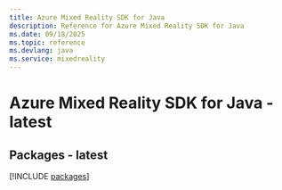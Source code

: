 ```yaml
---
title: Azure Mixed Reality SDK for Java
description: Reference for Azure Mixed Reality SDK for Java
ms.date: 09/18/2025
ms.topic: reference
ms.devlang: java
ms.service: mixedreality
---
```

# Azure Mixed Reality SDK for Java - latest
## Packages - latest
[!INCLUDE [packages](mixed-reality-index.md)]